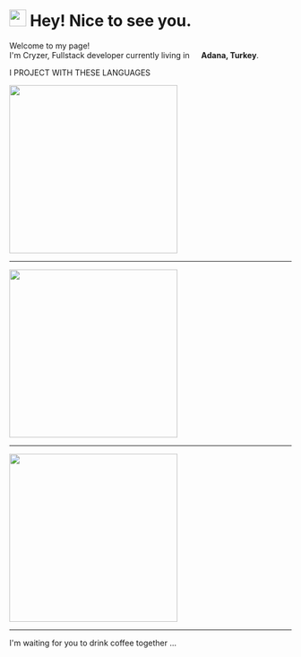 <h1><img src="https://emojis.slackmojis.com/emojis/images/1531849430/4246/blob-sunglasses.gif?1531849430" width="30"/> Hey! Nice to see you.</h1>


<p>Welcome to my page! </br> I'm Cryzer, Fullstack developer currently living in <img src="[https://cdn-icons-png.flaticon.com/512/197/197564.png](https://upload.wikimedia.org/wikipedia/commons/thumb/b/b4/Flag_of_Turkey.svg/800px-Flag_of_Turkey.svg.png)" width="13"/> <b>Adana, Turkey</b>. </p>
<p> I PROJECT WITH THESE LANGUAGES</p>
<img src="https://www.simplilearn.com/ice9/free_resources_article_thumb/ASP.NET_logo.jpg" height="300px" weight="300px" > <hr>
<img src="https://www.computerhope.com/jargon/j/javascript.png"height="300px" weight="300px" ><hr>
<img src="https://upload.wikimedia.org/wikipedia/commons/thumb/6/61/HTML5_logo_and_wordmark.svg/800px-HTML5_logo_and_wordmark.svg.png" height="300px" weight="300px" ><hr>
<p>I'm waiting for you to drink coffee together ...   </p>
